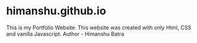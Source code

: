 # himanshu.github.io
This is my Portfolio Website. This website was created with only Html, CSS and vanilla Javascript.
Author - Himanshu Batra
